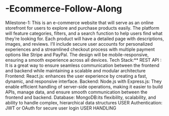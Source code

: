 # -Ecommerce-Follow-Along
Milestone-1:
This is an e-commerce website that will serve as an online storefront for users to explore and purchase products easily. The platform will feature categories, filters, and a search function to help users find what they’re looking for. Each product will have a detailed page with descriptions, images, and reviews. I’ll include secure user accounts for personalized experiences and a streamlined checkout process with multiple payment options like Stripe and PayPal. The design will be mobile-responsive, ensuring a smooth experience across all devices.
Tech Stack:**
REST API : It is a great way to ensure seamless communication between the frontend and backend while maintaining a scalable and modular architecture
Frontend: React.js: enhances the user experience by creating a fast, dynamic, and responsive interface.
Backend: Node.js with Express.js: They enable efficient handling of server-side operations, making it easier to build APIs, manage data, and ensure smooth communication between the frontend and backend.
Database: MongoDB:its flexibility, scalability, and ability to handle complex, hierarchical data structures
USER Authentication: JWT or OAuth for secure user login 
USER HANDLING 
